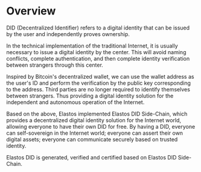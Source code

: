 # Overview

DID (Decentralized Identifier) ​​refers to a digital identity that can be issued by the user and independently proves ownership.

In the technical implementation of the traditional Internet, it is usually necessary to issue a digital identity by the center. This will avoid naming conflicts, complete authentication, and then complete identity verification between strangers through this center.

Inspired by Bitcoin's decentralized wallet, we can use the wallet address as the user's ID and perform the verification by the public key corresponding to the address. Third parties are no longer required to identify themselves between strangers. Thus providing a digital identity solution for the independent and autonomous operation of the Internet.

Based on the above, Elastos implemented Elastos DID Side-Chain, which provides a decentralized digital identity solution for the Internet world, allowing everyone to have their own DID for free. By having a DID, everyone can self-sovereign in the Internet world; everyone can assert their own digital assets; everyone can communicate securely based on trusted identity.

Elastos DID is generated, verified and certified based on Elastos DID Side-Chain.